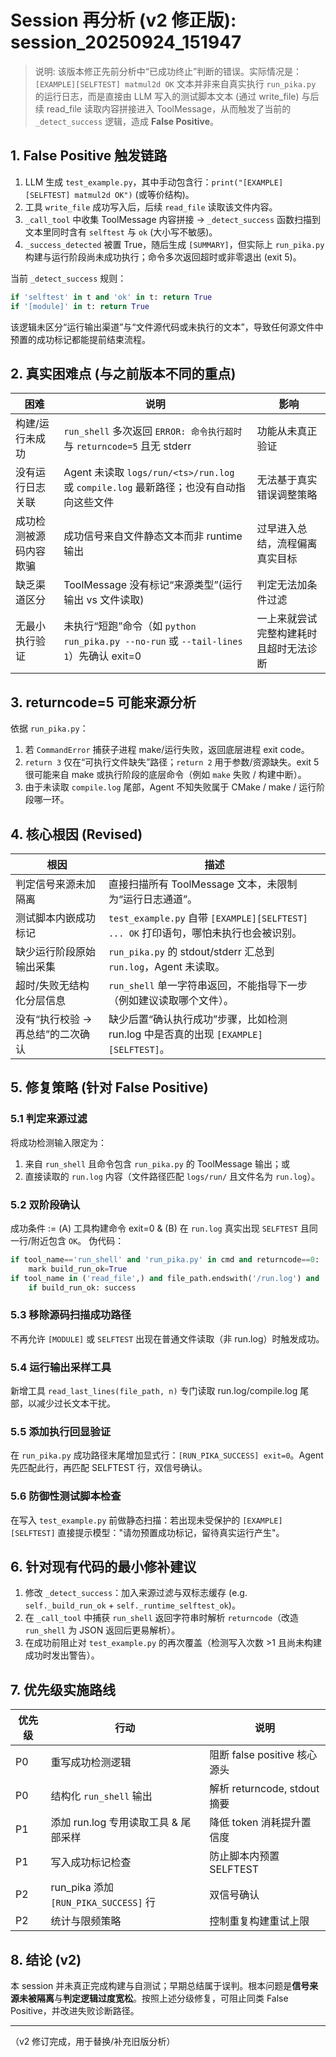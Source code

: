 # Session 再分析 (v2 修正版): session_20250924_151947

> 说明: 该版本修正先前分析中“已成功终止”判断的错误。实际情况是：`[EXAMPLE][SELFTEST] matmul2d OK` 文本并非来自真实执行 `run_pika.py` 的运行日志，而是直接由 LLM 写入的测试脚本文本 (通过 write_file) 与后续 read_file 读取内容拼接进入 ToolMessage，从而触发了当前的 `_detect_success` 逻辑，造成 **False Positive**。

## 1. False Positive 触发链路
1. LLM 生成 `test_example.py`，其中手动包含行：`print("[EXAMPLE][SELFTEST] matmul2d OK")` (或等价结构)。
2. 工具 `write_file` 成功写入后，后续 `read_file` 读取该文件内容。
3. `_call_tool` 中收集 ToolMessage 内容拼接 -> `_detect_success` 函数扫描到文本里同时含有 `selftest` 与 `ok` (大小写不敏感)。
4. `_success_detected` 被置 True，随后生成 `[SUMMARY]`，但实际上 `run_pika.py` 构建与运行阶段尚未成功执行；命令多次返回超时或非零退出 (exit 5)。

当前 `_detect_success` 规则：
```python
if 'selftest' in t and 'ok' in t: return True
if '[module]' in t: return True
```
该逻辑未区分“运行输出渠道”与“文件源代码或未执行的文本”，导致任何源文件中预置的成功标记都能提前结束流程。

## 2. 真实困难点 (与之前版本不同的重点)
| 困难 | 说明 | 影响 |
|------|------|------|
| 构建/运行未成功 | `run_shell` 多次返回 `ERROR: 命令执行超时` 与 `returncode=5` 且无 stderr | 功能从未真正验证 |
| 没有运行日志关联 | Agent 未读取 `logs/run/<ts>/run.log` 或 `compile.log` 最新路径；也没有自动指向这些文件 | 无法基于真实错误调整策略 |
| 成功检测被源码内容欺骗 | 成功信号来自文件静态文本而非 runtime 输出 | 过早进入总结，流程偏离真实目标 |
| 缺乏渠道区分 | ToolMessage 没有标记“来源类型”(运行输出 vs 文件读取) | 判定无法加条件过滤 |
| 无最小执行验证 | 未执行“短跑”命令（如 `python run_pika.py --no-run` 或 `--tail-lines 1`）先确认 exit=0 | 一上来就尝试完整构建耗时且超时无法诊断 |

## 3. returncode=5 可能来源分析
依据 `run_pika.py`：
1. 若 `CommandError` 捕获子进程 make/运行失败，返回底层进程 exit code。
2. `return 3` 仅在“可执行文件缺失”路径；`return 2` 用于参数/资源缺失。exit 5 很可能来自 make 或执行阶段的底层命令（例如 `make` 失败 / 构建中断）。
3. 由于未读取 `compile.log` 尾部，Agent 不知失败属于 CMake / make / 运行阶段哪一环。

## 4. 核心根因 (Revised)
| 根因 | 描述 |
|------|------|
| 判定信号来源未加隔离 | 直接扫描所有 ToolMessage 文本，未限制为“运行日志通道”。 |
| 测试脚本内嵌成功标记 | `test_example.py` 自带 `[EXAMPLE][SELFTEST] ... OK` 打印语句，哪怕未执行也会被识别。 |
| 缺少运行阶段原始输出采集 | `run_pika.py` 的 stdout/stderr 汇总到 `run.log`，Agent 未读取。 |
| 超时/失败无结构化分层信息 | `run_shell` 单一字符串返回，不能指导下一步（例如建议读取哪个文件）。 |
| 没有“执行校验 -> 再总结”的二次确认 | 缺少后置“确认执行成功”步骤，比如检测 run.log 中是否真的出现 `[EXAMPLE][SELFTEST]`。 |

## 5. 修复策略 (针对 False Positive)
### 5.1 判定来源过滤
将成功检测输入限定为：
1. 来自 `run_shell` 且命令包含 `run_pika.py` 的 ToolMessage 输出；或
2. 直接读取的 `run.log` 内容（文件路径匹配 `logs/run/` 且文件名为 `run.log`）。

### 5.2 双阶段确认
成功条件 := (A) 工具构建命令 exit=0 & (B) 在 `run.log` 真实出现 `SELFTEST` 且同一行/附近包含 `OK`。
伪代码：
```python
if tool_name=='run_shell' and 'run_pika.py' in cmd and returncode==0:
    mark build_run_ok=True
if tool_name in ('read_file',) and file_path.endswith('/run.log') and 'SELFTEST' in text and 'OK' in text:
    if build_run_ok: success
```

### 5.3 移除源码扫描成功路径
不再允许 `[MODULE]` 或 `SELFTEST` 出现在普通文件读取（非 run.log）时触发成功。

### 5.4 运行输出采样工具
新增工具 `read_last_lines(file_path, n)` 专门读取 run.log/compile.log 尾部，以减少过长文本干扰。

### 5.5 添加执行回显验证
在 `run_pika.py` 成功路径末尾增加显式行：`[RUN_PIKA_SUCCESS] exit=0`。Agent 先匹配此行，再匹配 SELFTEST 行，双信号确认。

### 5.6 防御性测试脚本检查
在写入 `test_example.py` 前做静态扫描：若出现未受保护的 `[EXAMPLE][SELFTEST]` 直接提示模型："请勿预置成功标记，留待真实运行产生"。

## 6. 针对现有代码的最小修补建议
1. 修改 `_detect_success`：加入来源过滤与双标志缓存 (e.g. `self._build_run_ok` + `self._runtime_selftest_ok`)。
2. 在 `_call_tool` 中捕获 `run_shell` 返回字符串时解析 `returncode`（改造 `run_shell` 为 JSON 返回后更易解析）。
3. 在成功前阻止对 `test_example.py` 的再次覆盖（检测写入次数 >1 且尚未构建成功时发出警告）。

## 7. 优先级实施路线
| 优先级 | 行动 | 说明 |
|--------|------|------|
| P0 | 重写成功检测逻辑 | 阻断 false positive 核心源头 |
| P0 | 结构化 `run_shell` 输出 | 解析 returncode, stdout 摘要 |
| P1 | 添加 run.log 专用读取工具 & 尾部采样 | 降低 token 消耗提升置信度 |
| P1 | 写入成功标记检查 | 防止脚本内预置 SELFTEST |
| P2 | run_pika 添加 `[RUN_PIKA_SUCCESS]` 行 | 双信号确认 |
| P2 | 统计与限频策略 | 控制重复构建重试上限 |

## 8. 结论 (v2)
本 session 并未真正完成构建与自测试；早期总结属于误判。根本问题是**信号来源未被隔离**与**判定逻辑过度宽松**。按照上述分级修复，可阻止同类 False Positive，并改进失败诊断路径。

---
（v2 修订完成，用于替换/补充旧版分析）
